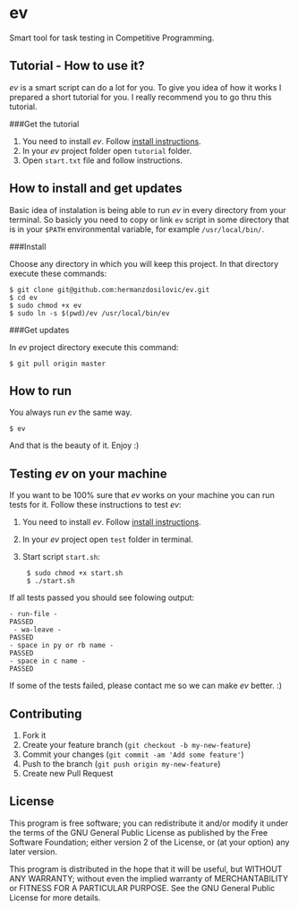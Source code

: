 ev
==

Smart tool for task testing in Competitive Programming.

Tutorial - How to use it?
-------------------------
_ev_ is a smart script can do a lot for you. To give you idea of how it works I prepared a short tutorial for you. I really recommend you to go thru this tutorial.

###Get the tutorial

1. You need to install _ev_. Follow [install instructions](https://github.com/hermanzdosilovic/ev#how-to-install-and-get-updates).
2. In your _ev_ project folder open `tutorial` folder.
3. Open `start.txt` file and follow instructions.

How to install and get updates
------------------------------

Basic idea of instalation is being able to run _ev_ in every directory from your terminal.
So basicly you need to copy or link `ev` script in some directory that is in your `$PATH` environmental variable, for example `/usr/local/bin/`.

###Install

Choose any directory in which you will keep this project. In that directory execute these commands: 
	
	$ git clone git@github.com:hermanzdosilovic/ev.git
	$ cd ev
	$ sudo chmod +x ev
	$ sudo ln -s $(pwd)/ev /usr/local/bin/ev

###Get updates
	
In _ev_ project directory execute this command:
	
	$ git pull origin master
		

How to run
----------
You always run _ev_ the same way.
	
	$ ev
	
And that is the beauty of it. Enjoy :)

Testing _ev_ on your machine
----------------------------
If you want to be 100% sure that _ev_ works on your machine you can run tests for it. Follow these instructions to test _ev_:

1. You need to install _ev_. Follow [install instructions](https://github.com/hermanzdosilovic/ev#how-to-install-and-get-updates).
2. In your _ev_ project open `test` folder in terminal.
3. Start script `start.sh`:
	
		$ sudo chmod +x start.sh
		$ ./start.sh

If all tests passed you should see folowing output:
	
	- run-file -
	PASSED
	 - wa-leave -
	PASSED
	- space in py or rb name -
	PASSED
	- space in c name -
	PASSED

If some of the tests failed, please contact me so we can make _ev_ better. :)
 

Contributing
------------
1. Fork it
2. Create your feature branch (`git checkout -b my-new-feature`)
3. Commit your changes (`git commit -am 'Add some feature'`)
4. Push to the branch (`git push origin my-new-feature`)
5. Create new Pull Request

License
-------
This program is free software; you can redistribute it and/or modify
it under the terms of the GNU General Public License as published by
the Free Software Foundation; either version 2 of the License, or
(at your option) any later version.

This program is distributed in the hope that it will be useful,
but WITHOUT ANY WARRANTY; without even the implied warranty of
MERCHANTABILITY or FITNESS FOR A PARTICULAR PURPOSE.  See the
GNU General Public License for more details.

